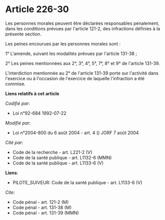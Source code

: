 # Article 226-30

Les personnes morales peuvent être déclarées responsables pénalement, dans les conditions prévues par l'article 121-2, des
infractions définies à la présente section.

Les peines encourues par les personnes morales sont :

1° L'amende, suivant les modalités prévues par l'article 131-38 ;

2° Les peines mentionnées aux 2°, 3°, 4°, 5°, 7°, 8° et 9° de l'article 131-39.

L'interdiction mentionnée au 2° de l'article 131-39 porte sur l'activité dans l'exercice ou à l'occasion de l'exercice de
laquelle l'infraction a été commise.

**Liens relatifs à cet article**

_Codifié par_:

  - Loi n°92-684 1992-07-22

_Modifié par_:

  - Loi n°2004-800 du 6 août 2004 - art. 4 () JORF 7 août 2004

_Cité par_:

  - Code de la recherche - art. L221-2 (V)
  - Code de la santé publique - art. L1132-6 (MMN)
  - Code de la santé publique - art. L1133-6 (V)

**Liens**:

  - PILOTE_SUIVEUR: Code de la santé publique - art. L1133-6 (V)

_Cite_:

  - Code pénal - art. 121-2 (M)
  - Code pénal - art. 131-38 (M)
  - Code pénal - art. 131-39 (MMN)
